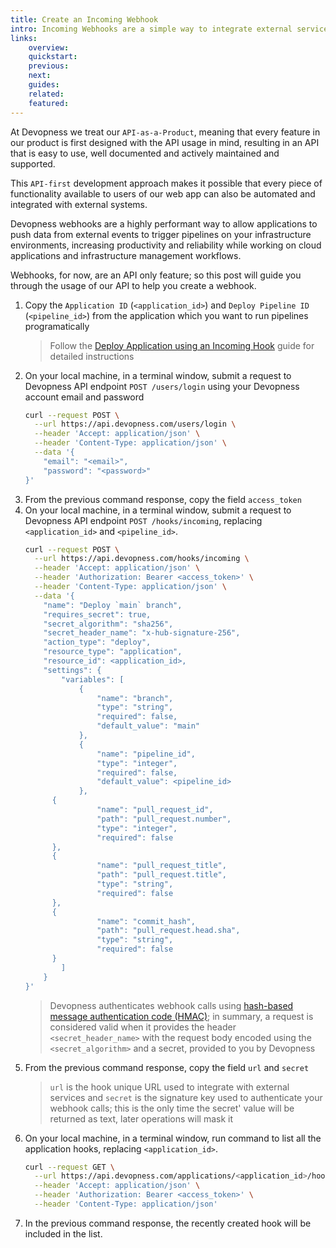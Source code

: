 ```yaml
---
title: Create an Incoming Webhook
intro: Incoming Webhooks are a simple way to integrate external services with your Devopness environments, using a unique URL through which a JSON payload can be sent to run a pipeline with custom input data. Some use cases of external services events include "deploy applications automatically based on GitHub/GitLab/Bitbucket repository updates", "provision and scale infrastructure resources when you payment gateway confirms that a custom subscription has been processed", and many more use cases that can benefit from webhooks integration. Learn how to create an incoming webhook to run pipelines programmatically when events happen on external services.
links:
    overview:
    quickstart:
    previous:
    next:
    guides:
    related:
    featured:
---
```


At Devopness we treat our `API-as-a-Product`, meaning that every feature in our product is first designed with the API usage in mind, resulting in an API that is easy to use, well documented and actively maintained and supported.

This `API-first` development approach makes it possible that every piece of functionality available to users of our web app can also be automated and integrated with external systems.

Devopness webhooks are a highly performant way to allow applications to push data from external events to trigger pipelines on your infrastructure environments, increasing productivity and reliability while working on cloud applications and infrastructure management workflows.

Webhooks, for now, are an API only feature; so this post will guide you through the usage of our API to help you create a webhook.

1. Copy the `Application ID` (`<application_id>`) and `Deploy Pipeline ID` (`<pipeline_id>`) from the application which you want to run pipelines programatically
    > Follow the [Deploy Application using an Incoming Hook](/docs/applications/deploy-application-using-incoming-hook) guide for detailed instructions
1. On your local machine, in a terminal window, submit a request to Devopness API endpoint `POST /users/login` using your Devopness account email and password
    ```bash
    curl --request POST \
      --url https://api.devopness.com/users/login \
      --header 'Accept: application/json' \
      --header 'Content-Type: application/json' \
      --data '{
    	"email": "<email>",
    	"password": "<password>"
    }'
    ```
1. From the previous command response, copy the field `access_token`
1. On your local machine, in a terminal window, submit a request to Devopness API endpoint `POST /hooks/incoming`, replacing `<application_id>` and `<pipeline_id>`.
    ```bash
    curl --request POST \
      --url https://api.devopness.com/hooks/incoming \
      --header 'Accept: application/json' \
      --header 'Authorization: Bearer <access_token>' \
      --header 'Content-Type: application/json' \
      --data '{
    	"name": "Deploy `main` branch",
    	"requires_secret": true,
    	"secret_algorithm": "sha256",
    	"secret_header_name": "x-hub-signature-256",
    	"action_type": "deploy",
    	"resource_type": "application",
    	"resource_id": <application_id>,
    	"settings": {
    		"variables": [
    			{
    				"name": "branch",
	    			"type": "string",
		    		"required": false,
			    	"default_value": "main"
    			},
	    		{
		    		"name": "pipeline_id",
			    	"type": "integer",
				    "required": false,
    				"default_value": <pipeline_id>
	    		},
          {
		    		"name": "pull_request_id",
		    		"path": "pull_request.number",
		    		"type": "integer",
		    		"required": false
          },
          {
		    		"name": "pull_request_title",
		    		"path": "pull_request.title",
		    		"type": "string",
		    		"required": false
          },
          {
		    		"name": "commit_hash",
		    		"path": "pull_request.head.sha",
		    		"type": "string",
		    		"required": false
          }
		    ]
    	}
    }'
    ```
    > Devopness authenticates webhook calls using [hash-based message authentication code (HMAC)](https://en.wikipedia.org/wiki/HMAC); in summary, a request is considered valid when it provides the header `<secret_header_name>` with the request body encoded using the `<secret_algorithm>` and a secret, provided to you by Devopness
1. From the previous command response, copy the field `url` and `secret`
    > `url` is the hook unique URL used to integrate with external services and `secret` is the signature key used to authenticate your webhook calls; this is the only time the secret' value will be returned as text, later operations will mask it
1. On your local machine, in a terminal window, run command to list all the application hooks, replacing `<application_id>`.
    ```bash
    curl --request GET \
      --url https://api.devopness.com/applications/<application_id>/hooks \
      --header 'Accept: application/json' \
      --header 'Authorization: Bearer <access_token>' \
      --header 'Content-Type: application/json'
    ```
1. In the previous command response, the recently created hook will be included in the list.
